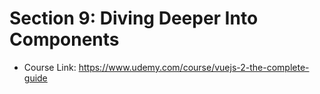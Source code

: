 # Section 9: Diving Deeper Into Components

- Course Link: https://www.udemy.com/course/vuejs-2-the-complete-guide
